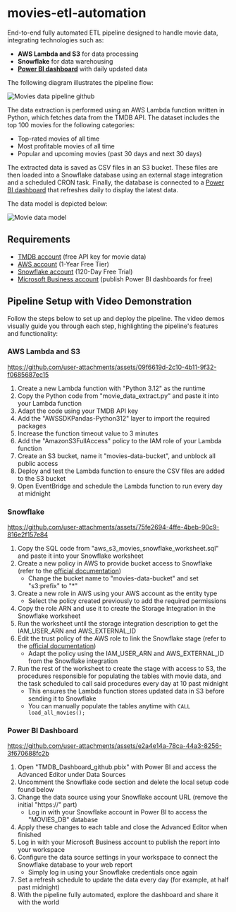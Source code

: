 # movies-etl-automation

End-to-end fully automated ETL pipeline designed to handle movie data, integrating technologies such as:
* **AWS Lambda and S3** for data processing
* **Snowflake** for data warehousing
* [**Power BI dashboard**](https://app.powerbi.com/view?r=eyJrIjoiZmJlNDgxMmItMjIxYi00MmM0LTljOTYtN2Q4ZTNmZDY3MWM2IiwidCI6ImU1NmZkNzJjLTVhMjctNDhhZC1iN2I1LTYyMWJlYzgyMmU2NiIsImMiOjl9) with daily updated data

The following diagram illustrates the pipeline flow:

![Movies data pipeline github](https://github.com/ro-afonso/movies-etl-automation/assets/93609933/6f1363d9-f016-4de6-950e-1d7aabc33668)

The data extraction is performed using an AWS Lambda function written in Python, which fetches data from the TMDB API. The dataset includes the top 100 movies for the following categories:
* Top-rated movies of all time
* Most profitable movies of all time
* Popular and upcoming movies (past 30 days and next 30 days)

The extracted data is saved as CSV files in an S3 bucket. These files are then loaded into a Snowflake database using an external stage integration and a scheduled CRON task. Finally, the database is connected to a [Power BI dashboard](https://app.powerbi.com/view?r=eyJrIjoiZmJlNDgxMmItMjIxYi00MmM0LTljOTYtN2Q4ZTNmZDY3MWM2IiwidCI6ImU1NmZkNzJjLTVhMjctNDhhZC1iN2I1LTYyMWJlYzgyMmU2NiIsImMiOjl9) that refreshes daily to display the latest data.

The data model is depicted below:

![Movie data model](https://github.com/ro-afonso/movies-etl-automation/assets/93609933/7f1c1960-cf11-4763-9a15-28882b6a0819)

## Requirements
* [TMDB account](https://developer.themoviedb.org/reference/intro/authentication) (free API key for movie data)
* [AWS account](https://aws.amazon.com/free) (1-Year Free Tier)
* [Snowflake account](https://signup.snowflake.com/?trial=student) (120-Day Free Trial)
* [Microsoft Business account](https://signup.microsoft.com/get-started/signup?products=35dffc92-9eb4-4d5c-82c2-2582b37bb9c4&mproducts=CFQ7TTC0LDPB:0005&fmproducts=CFQ7TTC0LDPB:0005) (publish Power BI dashboards for free)

## Pipeline Setup with Video Demonstration

Follow the steps below to set up and deploy the pipeline. The video demos visually guide you through each step, highlighting the pipeline's features and functionality:

### AWS Lambda and S3

https://github.com/user-attachments/assets/09f6619d-2c10-4b11-9f32-f0685687ec15

1) Create a new Lambda function with "Python 3.12" as the runtime
2) Copy the Python code from "movie_data_extract.py" and paste it into your Lambda function
3) Adapt the code using your TMDB API key
4) Add the "AWSSDKPandas-Python312" layer to import the required packages
5) Increase the function timeout value to 3 minutes
6) Add the "AmazonS3FullAccess" policy to the IAM role of your Lambda function
7) Create an S3 bucket, name it "movies-data-bucket", and unblock all public access
8) Deploy and test the Lambda function to ensure the CSV files are added to the S3 bucket
9) Open EventBridge and schedule the Lambda function to run every day at midnight

### Snowflake

https://github.com/user-attachments/assets/75fe2694-4ffe-4beb-90c9-816e2f157e84

1) Copy the SQL code from "aws_s3_movies_snowflake_worksheet.sql" and paste it into your Snowflake worksheet
2) Create a new policy in AWS to provide bucket access to Snowflake (refer to the [official documentation](https://docs.snowflake.com/en/user-guide/data-load-s3-config-storage-integration#creating-an-iam-policy))
   * Change the bucket name to "movies-data-bucket" and set "s3:prefix" to "*"
3) Create a new role in AWS using your AWS account as the entity type
   * Select the policy created previously to add the required permissions
4) Copy the role ARN and use it to create the Storage Integration in the Snowflake worksheet
5) Run the worksheet until the storage integration description to get the IAM_USER_ARN and AWS_EXTERNAL_ID
6) Edit the trust policy of the AWS role to link the Snowflake stage (refer to the [official documentation](https://docs.snowflake.com/en/user-guide/data-load-s3-config-storage-integration#step-5-grant-the-iam-user-permissions-to-access-bucket-objects))
   * Adapt the policy using the IAM_USER_ARN and AWS_EXTERNAL_ID from the Snowflake integration
7) Run the rest of the worksheet to create the stage with access to S3, the procedures responsible for populating the tables with movie data, and the task scheduled to call said procedures every day at 10 past midnight
   * This ensures the Lambda function stores updated data in S3 before sending it to Snowflake
   * You can manually populate the tables anytime with `CALL load_all_movies();`

### Power BI Dashboard

https://github.com/user-attachments/assets/e2a4e14a-78ca-44a3-8256-3f670688fc2b

1) Open "TMDB_Dashboard_github.pbix" with Power BI and access the Advanced Editor under Data Sources
2) Uncomment the Snowflake code section and delete the local setup code found below
3) Change the data source using your Snowflake account URL (remove the initial "https://" part)
   * Log in with your Snowflake account in Power BI to access the "MOVIES_DB" database
3) Apply these changes to each table and close the Advanced Editor when finished
4) Log in with your Microsoft Business account to publish the report into your workspace
5) Configure the data source settings in your workspace to connect the Snowflake database to your web report
   * Simply log in using your Snowflake credentials once again
6) Set a refresh schedule to update the data every day (for example, at half past midnight)
7) With the pipeline fully automated, explore the dashboard and share it with the world
